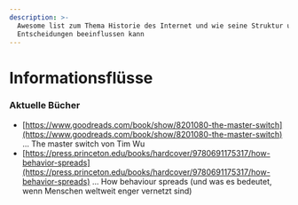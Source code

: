 ```yaml
---
description: >-
  Awesome list zum Thema Historie des Internet und wie seine Struktur unsere
  Entscheidungen beeinflussen kann
---
```


# Informationsflüsse

### Aktuelle Bücher

* [https://www.goodreads.com/book/show/8201080-the-master-switch](https://www.goodreads.com/book/show/8201080-the-master-switch) ... The master switch von Tim Wu 
* [https://press.princeton.edu/books/hardcover/9780691175317/how-behavior-spreads](https://press.princeton.edu/books/hardcover/9780691175317/how-behavior-spreads) ... How behaviour spreads \(und was es bedeutet, wenn Menschen weltweit enger vernetzt sind\)



